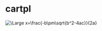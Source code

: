 # cartpl

<img src="https://latex.codecogs.com/svg.latex?\Large&space;Q: (State, Action) \to \Bbb_R}" title="\Large x=\frac{-b\pm\sqrt{b^2-4ac}}{2a}" />

